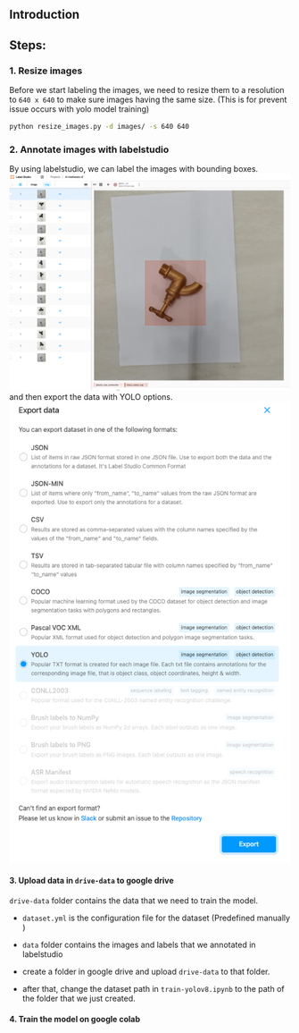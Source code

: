 ## Introduction

## Steps:

### 1. Resize images

Before we start labeling the images, we need to resize them to a resolution to `640 x 640`  to make sure images having the same size. (This is for prevent issue occurs with yolo model training)
```bash
python resize_images.py -d images/ -s 640 640
```

### 2. Annotate images with labelstudio 
By using labelstudio, we can label the images with bounding boxes. 
![Annotate image in labelstudio](<labelstudio_label.png>)
and then export the data with YOLO options.
![Export in labelstudio](labelstudio_export.png)


#### 3. Upload data in `drive-data` to google drive
`drive-data` folder contains the data that we need to train the model.
- `dataset.yml` is the configuration file for the dataset (Predefined manually )
- `data` folder contains the images and labels that we annotated in labelstudio

- create a folder in google drive and upload `drive-data` to that folder.
- after that, change the dataset path in `train-yolov8.ipynb` to the path of the folder that we just created.

#### 4. Train the model on google colab


